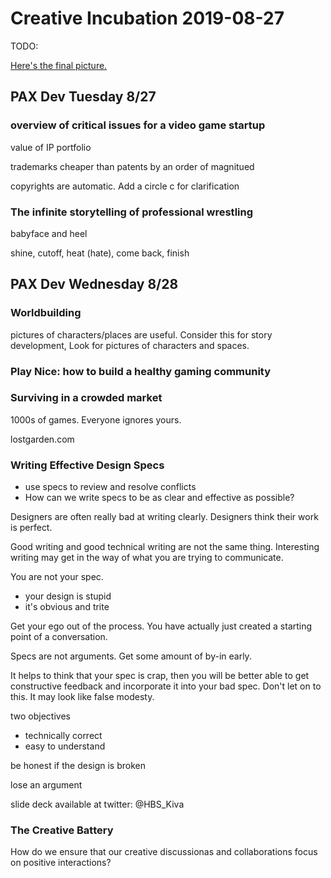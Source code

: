 
# Creative Incubation 2019-08-27

TODO:

[Here's the final picture.](table1.jpg)

## PAX Dev Tuesday 8/27

### overview of critical issues for a video game startup

value of IP portfolio

trademarks cheaper than patents by an order of magnitued

copyrights are automatic. Add a circle c for clarification

### The infinite storytelling of professional wrestling

babyface and heel

shine, cutoff, heat (hate), come back, finish

## PAX Dev Wednesday 8/28

### Worldbuilding

pictures of characters/places are useful. Consider this for story
development, Look for pictures of characters and spaces.

### Play Nice: how to build a healthy gaming community

### Surviving in a crowded market

1000s of games. Everyone ignores yours.

lostgarden.com

### Writing Effective Design Specs

* use specs to review and resolve conflicts
* How can we write specs to be as clear and effective as possible?

Designers are often really bad at writing clearly. Designers think
their work is perfect.

Good writing and good technical writing are not the same
thing. Interesting writing may get in the way of what you are trying
to communicate.

You are not your spec.

* your design is stupid
* it's obvious and trite

Get your ego out of the process. You have actually just created a
starting point of a conversation.

Specs are not arguments. Get some amount of by-in early.

It helps to think that your spec is crap, then you will be better able
to get constructive feedback and incorporate it into your bad
spec. Don't let on to this. It may look like false modesty.

two objectives
* technically correct
* easy to understand

be honest if the design is broken

lose an argument

slide deck available at twitter:
@HBS_Kiva

### The Creative Battery

How do we ensure that our creative discussionas and collaborations
focus on positive interactions?

